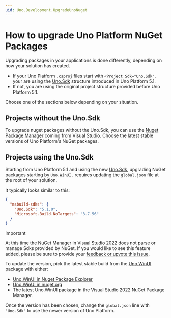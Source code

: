 ```yaml
---
uid: Uno.Development.UpgradeUnoNuget
---
```

# How to upgrade Uno Platform NuGet Packages

Upgrading packages in your applications is done differently, depending on how your solution has created.

- If your Uno Platform `.csproj` files start with `<Project Sdk="Uno.Sdk"`, your are using the [Uno.Sdk](https://www.nuget.org/packages/uno.sdk) structure introduced in Uno Platform 5.1.
- If not, you are using the original project structure provided before Uno Platform 5.1.

Choose one of the sections below depending on your situation.

## Projects without the Uno.Sdk

To upgrade nuget packages without the Uno.Sdk, you can use the [Nuget Package Manager](https://learn.microsoft.com/en-us/nuget/consume-packages/install-use-packages-visual-studio) coming from Visual Studio. Choose the latest stable versions of Uno Platform's NuGet packages.

## Projects using the Uno.Sdk

Starting from Uno Platform 5.1 and using the new [Uno.Sdk](https://www.nuget.org/packages/uno.sdk), upgrading NuGet packages starting by `Uno.WinUI.` requires updating the `global.json` file at the root of your solution.

It typically looks similar to this:

```json
{
  "msbuild-sdks": {
    "Uno.Sdk": "5.1.0",
    "Microsoft.Build.NoTargets": "3.7.56"
  }
}
```

> [!IMPORTANT]
> At this time the NuGet Manager in Visual Studio 2022 does not parse or manage Sdks provided by NuGet. If you would like to see this feature added, please be sure to provide your [feedback or upvote this issue](https://github.com/NuGet/Home/issues/13127).

To update the version, pick the latest stable build from the [Uno.WinUI](https://www.nuget.org/packages/Uno.WinUI) package with either:
- [Uno.WinUI in Nuget Package Explorer](https://nuget.info)
- [Uno.WinUI in nuget.org](https://www.nuget.org/packages/Uno.WinUI)
- The latest Uno.WinUI package in the Visual Studio 2022 NuGet Package Manager.

Once the version has been chosen, change the `global.json` line with `"Uno.Sdk"` to use the newer version of Uno Platform.